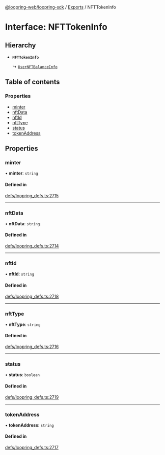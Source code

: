 [@loopring-web/loopring-sdk](../README.md) / [Exports](../modules.md) / NFTTokenInfo

# Interface: NFTTokenInfo

## Hierarchy

- **`NFTTokenInfo`**

  ↳ [`UserNFTBalanceInfo`](UserNFTBalanceInfo.md)

## Table of contents

### Properties

- [minter](NFTTokenInfo.md#minter)
- [nftData](NFTTokenInfo.md#nftdata)
- [nftId](NFTTokenInfo.md#nftid)
- [nftType](NFTTokenInfo.md#nfttype)
- [status](NFTTokenInfo.md#status)
- [tokenAddress](NFTTokenInfo.md#tokenaddress)

## Properties

### minter

• **minter**: `string`

#### Defined in

[defs/loopring_defs.ts:2715](https://github.com/Loopring/loopring_sdk/blob/81e0b16/src/defs/loopring_defs.ts#L2715)

___

### nftData

• **nftData**: `string`

#### Defined in

[defs/loopring_defs.ts:2714](https://github.com/Loopring/loopring_sdk/blob/81e0b16/src/defs/loopring_defs.ts#L2714)

___

### nftId

• **nftId**: `string`

#### Defined in

[defs/loopring_defs.ts:2718](https://github.com/Loopring/loopring_sdk/blob/81e0b16/src/defs/loopring_defs.ts#L2718)

___

### nftType

• **nftType**: `string`

#### Defined in

[defs/loopring_defs.ts:2716](https://github.com/Loopring/loopring_sdk/blob/81e0b16/src/defs/loopring_defs.ts#L2716)

___

### status

• **status**: `boolean`

#### Defined in

[defs/loopring_defs.ts:2719](https://github.com/Loopring/loopring_sdk/blob/81e0b16/src/defs/loopring_defs.ts#L2719)

___

### tokenAddress

• **tokenAddress**: `string`

#### Defined in

[defs/loopring_defs.ts:2717](https://github.com/Loopring/loopring_sdk/blob/81e0b16/src/defs/loopring_defs.ts#L2717)
